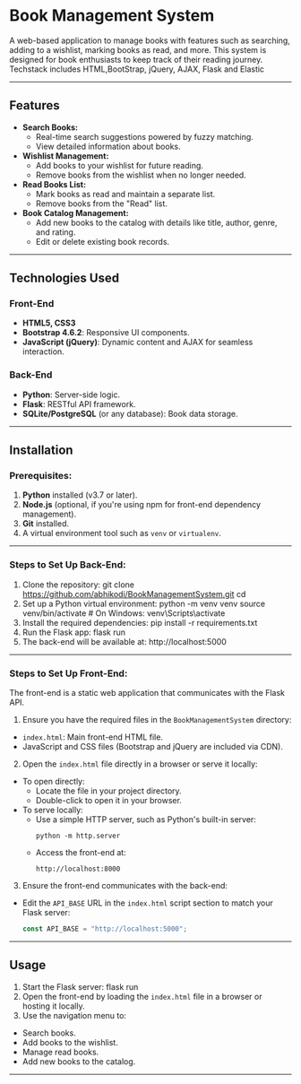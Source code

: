 # Book Management System

A web-based application to manage books with features such as searching, adding to a wishlist, marking books as read, and more. This system is designed for book enthusiasts to keep track of their reading journey.
Techstack includes HTML,BootStrap, jQuery, AJAX, Flask and Elastic

---

## Features
- **Search Books:**
  - Real-time search suggestions powered by fuzzy matching.
  - View detailed information about books.
- **Wishlist Management:**
  - Add books to your wishlist for future reading.
  - Remove books from the wishlist when no longer needed.
- **Read Books List:**
  - Mark books as read and maintain a separate list.
  - Remove books from the "Read" list.
- **Book Catalog Management:**
  - Add new books to the catalog with details like title, author, genre, and rating.
  - Edit or delete existing book records.

---

## Technologies Used

### Front-End
- **HTML5, CSS3**
- **Bootstrap 4.6.2**: Responsive UI components.
- **JavaScript (jQuery)**: Dynamic content and AJAX for seamless interaction.

### Back-End
- **Python**: Server-side logic.
- **Flask**: RESTful API framework.
- **SQLite/PostgreSQL** (or any database): Book data storage.

---

## Installation

### Prerequisites:
1. **Python** installed (v3.7 or later).
2. **Node.js** (optional, if you're using npm for front-end dependency management).
3. **Git** installed.
4. A virtual environment tool such as `venv` or `virtualenv`.

---

### Steps to Set Up Back-End:
1. Clone the repository:
   git clone https://github.com/abhikodi/BookManagementSystem.git cd
2. Set up a Python virtual environment:
   python -m venv venv source venv/bin/activate # On Windows: venv\Scripts\activate
3. Install the required dependencies:
   pip install -r requirements.txt
4. Run the Flask app:
   flask run 
5. The back-end will be available at:
   http://localhost:5000


---

### Steps to Set Up Front-End:
The front-end is a static web application that communicates with the Flask API.

1. Ensure you have the required files in the `BookManagementSystem` directory:
- `index.html`: Main front-end HTML file.
- JavaScript and CSS files (Bootstrap and jQuery are included via CDN).

2. Open the `index.html` file directly in a browser or serve it locally:
- To open directly:
  - Locate the file in your project directory.
  - Double-click to open it in your browser.
- To serve locally:
  - Use a simple HTTP server, such as Python's built-in server:
    ```
    python -m http.server
    ```
  - Access the front-end at:
    ```
    http://localhost:8000
    ```

3. Ensure the front-end communicates with the back-end:
- Edit the `API_BASE` URL in the `index.html` script section to match your Flask server:
  ```javascript
  const API_BASE = "http://localhost:5000";
  ```

---


## Usage
1. Start the Flask server:
   flask run
2. Open the front-end by loading the `index.html` file in a browser or hosting it locally.
3. Use the navigation menu to:
- Search books.
- Add books to the wishlist.
- Manage read books.
- Add new books to the catalog.

---

   
